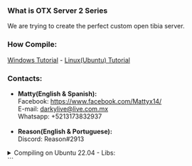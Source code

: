 ### What is OTX Server 2 Series
We are trying to create the perfect custom open tibia server.

### How Compile:
[Windows Tutorial](https://github.com/mattyx14/otxserver/wiki/Compilling-on-Windows) - [Linux(Ubuntu) Tutorial](https://github.com/mattyx14/otxserver/wiki/Compiling-OTX2-on-Ubuntu)

### Contacts:
- <b>Matty(English & Spanish):</b><br>
Facebook: https://www.facebook.com/Mattyx14/<br>
E-mail: darkylive@live.com.mx<br>
Whatsapp: +5213173832937<br><br>
- <b>Reason(English & Portuguese):</b><br>
Discord: Reason#2913

<details>
  <summary>Compiling on Ubuntu 22.04 - Libs:</summary>
  ```bash
    Requires a computer running an operating system. The computer must have some
    memory and ideally some kind of long-term storage. An input device as well
    as some form of output device is recommended.
  
</details>```

